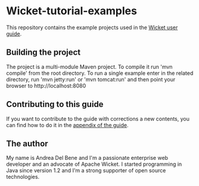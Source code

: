 Wicket-tutorial-examples
========================

This repository contains the example projects used in the [Wicket user guide](http://wicket.apache.org/start/userguide.html).

## Building the project

The project is a multi-module Maven project. To compile it run 'mvn compile' from the root directory. 
To run a single example enter in the related directory, run 'mvn jetty:run' or 'mvn tomcat:run' and then point your browser to http://localhost:8080

## Contributing to this guide

If you want to contribute to the guide with corrections a new contents, you can find how to do it in the [appendix of the guide](http://wicket.apache.org/guide/guide/chapter26.html).

## The author
My name is Andrea Del Bene and I'm a passionate enterprise web developer and an advocate of Apache Wicket. I started programming in Java since version 1.2 and I'm a strong supporter of open source technologies.
